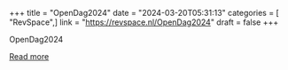+++
title = "OpenDag2024"
date = "2024-03-20T05:31:13"
categories = [ "RevSpace",]
link = "https://revspace.nl/OpenDag2024"
draft = false
+++

<div class="mw-content-ltr mw-parser-output" dir="ltr" lang="en-GB"><p><a class="mw-selflink selflink">OpenDag2024</a>
</p></div>

[Read more](https://revspace.nl/OpenDag2024)